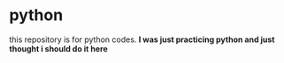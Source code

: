 # python
this repository is for python codes.
**I was just practicing python and just thought i should do it here**
